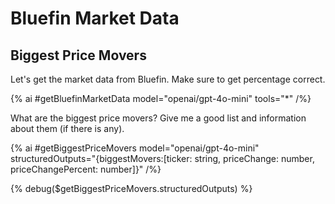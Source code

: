 # Bluefin Market Data

## Biggest Price Movers

Let's get the market data from Bluefin. Make sure to get percentage correct.

{% ai #getBluefinMarketData model="openai/gpt-4o-mini" tools="*" /%}

What are the biggest price movers? Give me a good list and information about them (if there is any).

{% ai #getBiggestPriceMovers model="openai/gpt-4o-mini" structuredOutputs="{biggestMovers:[ticker: string, priceChange: number, priceChangePercent: number]}" /%}

{% debug($getBiggestPriceMovers.structuredOutputs) %}